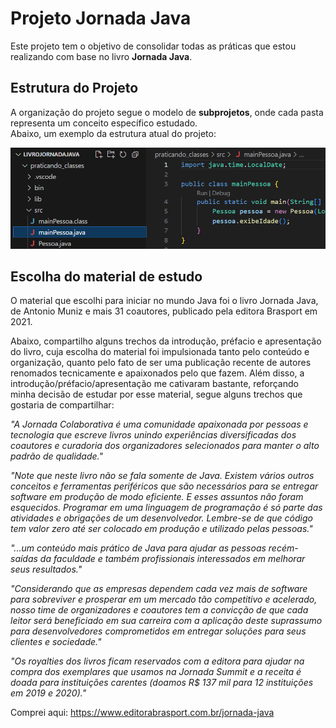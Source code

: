 # Projeto Jornada Java

Este projeto tem o objetivo de consolidar todas as práticas que estou realizando com base no livro **Jornada Java**.

## Estrutura do Projeto  
A organização do projeto segue o modelo de **subprojetos**, onde cada pasta representa um conceito específico estudado.  
Abaixo, um exemplo da estrutura atual do projeto:

![Estrutura do Projeto](https://github.com/thayana-ferreira/PraticandoLivroJornadaJava/blob/main/docs/imagens/image.png) 

## Escolha do material de estudo

O material que escolhi para iniciar no mundo Java foi o livro Jornada Java, de Antonio Muniz e mais 31 coautores, publicado pela editora Brasport em 2021.

Abaixo, compartilho alguns trechos da introdução, préfacio e apresentação do livro, cuja escolha do material foi impulsionada tanto pelo conteúdo e organização, quanto pelo fato de ser uma publicação recente de autores renomados tecnicamente e apaixonados pelo que fazem. Além disso, a introdução/préfacio/apresentação me cativaram bastante, reforçando minha decisão de estudar por esse material, segue alguns trechos que gostaria de compartilhar:

*"A Jornada Colaborativa é uma comunidade apaixonada por pessoas e tecnologia que escreve livros unindo experiências diversificadas dos coautores e curadoria dos organizadores selecionados para manter o alto padrão de qualidade."*

*"Note que neste livro não se fala somente de Java. Existem vários outros conceitos e ferramentas periféricos que são necessários para se entregar software em produção de modo eficiente. E esses assuntos não foram esquecidos. Programar em uma linguagem de programação é só parte das atividades e obrigações de um desenvolvedor. Lembre-se de que código tem valor zero até ser colocado em produção e utilizado pelas pessoas."*

*"...um conteúdo mais prático de Java para ajudar as pessoas recém-saídas da faculdade e também profissionais interessados em melhorar seus resultados."*

*"Considerando que as empresas dependem cada vez mais de software para sobreviver e prosperar em um mercado tão competitivo e acelerado, nosso time de organizadores e coautores tem a convicção de que cada leitor será beneficiado em sua carreira com a aplicação deste suprassumo para desenvolvedores comprometidos em entregar soluções para seus clientes e sociedade."*

*"Os royalties dos livros ficam reservados com a editora para ajudar na compra dos exemplares que usamos na Jornada Summit e a receita é doada para instituições carentes (doamos R$ 137 mil para 12 instituições em 2019 e 2020)."*

Comprei aqui: https://www.editorabrasport.com.br/jornada-java
